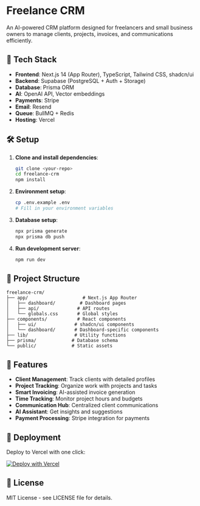 # Freelance CRM

An AI-powered CRM platform designed for freelancers and small business owners to manage clients, projects, invoices, and communications efficiently.

## 🚀 Tech Stack

- **Frontend**: Next.js 14 (App Router), TypeScript, Tailwind CSS, shadcn/ui
- **Backend**: Supabase (PostgreSQL + Auth + Storage)
- **Database**: Prisma ORM
- **AI**: OpenAI API, Vector embeddings
- **Payments**: Stripe
- **Email**: Resend
- **Queue**: BullMQ + Redis
- **Hosting**: Vercel

## 🛠️ Setup

1. **Clone and install dependencies**:
   ```bash
   git clone <your-repo>
   cd freelance-crm
   npm install
   ```

2. **Environment setup**:
   ```bash
   cp .env.example .env
   # Fill in your environment variables
   ```

3. **Database setup**:
   ```bash
   npx prisma generate
   npx prisma db push
   ```

4. **Run development server**:
   ```bash
   npm run dev
   ```

## 📁 Project Structure

```
freelance-crm/
├── app/                    # Next.js App Router
│   ├── dashboard/         # Dashboard pages
│   ├── api/              # API routes
│   └── globals.css       # Global styles
├── components/           # React components
│   ├── ui/              # shadcn/ui components
│   └── dashboard/       # Dashboard-specific components
├── lib/                 # Utility functions
├── prisma/             # Database schema
└── public/             # Static assets
```

## 🔧 Features

- **Client Management**: Track clients with detailed profiles
- **Project Tracking**: Organize work with projects and tasks
- **Smart Invoicing**: AI-assisted invoice generation
- **Time Tracking**: Monitor project hours and budgets
- **Communication Hub**: Centralized client communications
- **AI Assistant**: Get insights and suggestions
- **Payment Processing**: Stripe integration for payments

## 🚀 Deployment

Deploy to Vercel with one click:

[![Deploy with Vercel](https://vercel.com/button)](https://vercel.com/new/clone?repository-url=https://github.com/your-username/freelance-crm)

## 📝 License

MIT License - see LICENSE file for details.